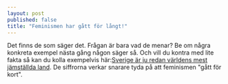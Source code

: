 ```yaml
---
layout: post
published: false
title: "Feminismen har gått för långt!"
---
```


Det finns de som säger det. Frågan är bara vad de menar? Be om några konkreta exempel nästa gång någon säger så. Och vill du kontra med lite fakta så kan du kolla exempelvis här:[Sverige är ju redan världens mest jämställda land](/jamstalldhet/sverige-r-ju-redan-v-rldens-mest-j-mst-llda-land/). De siffrorna verkar snarare tyda på att feminismen "gått för kort".